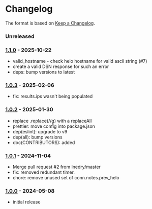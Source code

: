 # Changelog

The format is based on [Keep a Changelog](https://keepachangelog.com/).

### Unreleased

### [1.1.0] - 2025-10-22

- valid_hostname - check helo hostname for valid ascii string (#7)
- create a valid DSN response for such an error
- deps: bump versions to latest

### [1.0.3] - 2025-02-06

- fix: results.ips wasn't being populated

### [1.0.2] - 2025-01-30

- replace .replace(//g) with a replaceAll
- prettier: move config into package.json
- dep(eslint): upgrade to v9
- dep(all): bump versions
- doc(CONTRIBUTORS): added

### [1.0.1] - 2024-11-04

- Merge pull request #2 from lnedry/master
- fix: removed redundant timer.
- chore: remove unused set of conn.notes.prev_helo

### [1.0.0] - 2024-05-08

- initial release

[1.0.0]: https://github.com/haraka/haraka-plugin-helo.checks/releases/tag/v1.0.0
[1.0.1]: https://github.com/haraka/haraka-plugin-helo.checks/releases/tag/v1.0.1
[1.0.2]: https://github.com/haraka/haraka-plugin-helo.checks/releases/tag/v1.0.2
[1.0.3]: https://github.com/haraka/haraka-plugin-helo.checks/releases/tag/v1.0.3
[1.1.0]: https://github.com/haraka/haraka-plugin-helo.checks/releases/tag/v1.1.0
